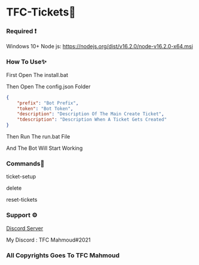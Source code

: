 # TFC-Tickets🎫

### Required ❗
Windows 10+
Node js: https://nodejs.org/dist/v16.2.0/node-v16.2.0-x64.msi

### How To Use✨

First Open The install.bat

Then Open The config.json Folder


```json
{
    "prefix": "Bot Prefix",
    "token": "Bot Token",
    "description": "Description Of The Main Create Ticket",
    "tdescription": "Description When A Ticket Gets Created"
}
```

Then Run The run.bat File

And The Bot Will Start Working

### Commands🤖

ticket-setup

delete

reset-tickets

### Support ⚙

[Discord Server](https://discord.gg/pUy7YcxNuR)

My Discord : TFC Mahmoud#2021

### All Copyrights Goes To TFC Mahmoud
